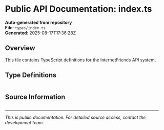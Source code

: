 # Public API Documentation: index.ts

**Auto-generated from repository**  
**File**: `types/index.ts`  
**Generated**: 2025-08-17T17:36:28Z

## Overview

This file contains TypeScript definitions for the InternetFriends API system.

## Type Definitions

```typescript

```

## Source Information

```json

```

---
*This is public documentation. For detailed source access, contact the development team.*

